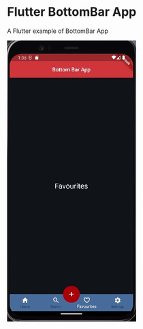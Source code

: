 # Flutter BottomBar App
 A Flutter example of BottomBar App

![BottomBar APP](images/bottom_bar_app.JPG)
